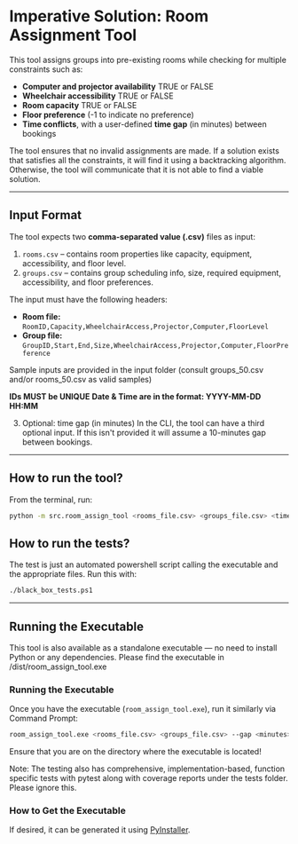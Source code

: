 # Imperative Solution: Room Assignment Tool

This tool assigns groups into pre-existing rooms while checking for multiple constraints such as:

- **Computer and projector availability**    TRUE or FALSE
- **Wheelchair accessibility**               TRUE or FALSE
- **Room capacity**                          TRUE or FALSE
- **Floor preference**                       (-1 to indicate no preference)
- **Time conflicts**, with a user-defined **time gap** (in minutes) between bookings

The tool ensures that no invalid assignments are made. If a solution exists that satisfies all the constraints, it will find it using a backtracking algorithm.
Otherwise, the tool will communicate that it is not able to find a viable solution.

---

## Input Format

The tool expects two **comma-separated value (.csv)** files as input:

1. `rooms.csv` – contains room properties like capacity, equipment, accessibility, and floor level.
2. `groups.csv` – contains group scheduling info, size, required equipment, accessibility, and floor preferences.

The input must have the following headers:
- **Room file:** `RoomID,Capacity,WheelchairAccess,Projector,Computer,FloorLevel`
- **Group file:** `GroupID,Start,End,Size,WheelchairAccess,Projector,Computer,FloorPreference`

Sample inputs are provided in the input folder (consult groups_50.csv and/or rooms_50.csv as valid samples)

**IDs MUST be UNIQUE**
**Date & Time are in the format: YYYY-MM-DD HH:MM**

3. Optional: time gap (in minutes)
In the CLI, the tool can have a third optional input. If this isn't provided it will assume a 10-minutes gap between bookings.


---

## How to run the tool?

From the terminal, run:

```bash
python -m src.room_assign_tool <rooms_file.csv> <groups_file.csv> <time_gap>
```
## How to run the tests?
The test is just an automated powershell script calling the executable and the appropriate files. Run this with:
```bash
./black_box_tests.ps1
```

---

## Running the Executable

This tool is also available as a standalone executable — no need to install Python or any dependencies.
Please find the executable in /dist/room_assign_tool.exe

### Running the Executable
Once you have the executable (`room_assign_tool.exe`), run it similarly via Command Prompt:

```bash
room_assign_tool.exe <rooms_file.csv> <groups_file.csv> --gap <minutes> [--output output_file.csv]
```
Ensure that you are on the directory where the executable is located!

Note: The testing also has comprehensive, implementation-based, function specific tests with pytest along with coverage reports under the tests folder. Please ignore this.

### How to Get the Executable

If desired, it can be generated it using [PyInstaller](https://pyinstaller.org/en/stable/). 

